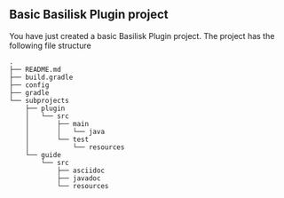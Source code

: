 Basic Basilisk Plugin project
----------------------------

You have just created a basic Basilisk Plugin project. The project has the
following file structure

    .
    ├── README.md
    ├── build.gradle
    ├── config
    ├── gradle
    └── subprojects
        ├── plugin
        │   └── src
        │       ├── main
        │       │   └── java
        │       └── test
        │           └── resources
        └── guide
            └── src
                ├── asciidoc
                ├── javadoc
                └── resources

